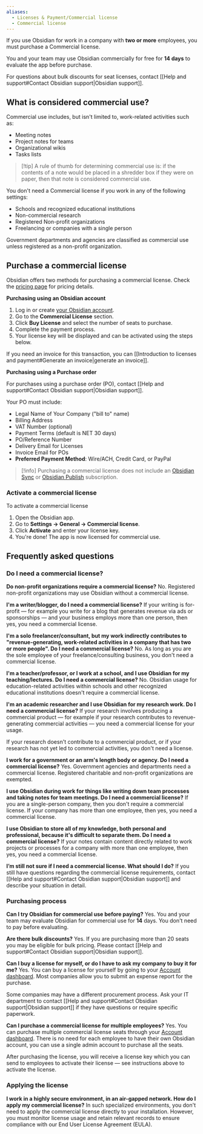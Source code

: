 ```yaml
---
aliases:
  - Licenses & Payment/Commercial license
  - Commercial license
---
```


If you use Obsidian for work in a company with **two or more** employees, you must purchase a Commercial license. 

You and your team may use Obsidian commercially for free for **14 days** to evaluate the app before purchase. 

For questions about bulk discounts for seat licenses, contact [[Help and support#Contact Obsidian support|Obsidian support]].

## What is considered commercial use?

Commercial use includes, but isn't limited to, work-related activities such as:

- Meeting notes
- Project notes for teams
- Organizational wikis
- Tasks lists

> [!tip] A rule of thumb for determining commercial use is: if the contents of a note would be placed in a shredder box if they were on paper, then that note is considered commercial use.

You don't need a Commercial license if you work in any of the following settings:

- Schools and recognized educational institutions
- Non-commercial research
- Registered Non-profit organizations
- Freelancing or companies with a single person

Government departments and agencies are classified as commercial use unless registered as a non-profit organization.

## Purchase a commercial license

Obsidian offers two methods for purchasing a commercial license. Check the [pricing page](https://obsidian.md/pricing) for pricing details.

**Purchasing using an Obsidian account**

1. Log in or create [your Obsidian account](https://obsidian.md/account).
2. Go to the **Commercial License** section.
3. Click **Buy License** and select the number of seats to purchase.
4. Complete the payment process.
5. Your license key will be displayed and can be activated using the steps below.

If you need an invoice for this transaction, you can [[Introduction to licenses and payment#Generate an invoice|generate an invoice]].

**Purchasing using a Purchase order**

For purchases using a purchase order (PO), contact [[Help and support#Contact Obsidian support|Obsidian support]].

Your PO must include:

- Legal Name of Your Company ("bill to" name)
- Billing Address
- VAT Number (optional)
- Payment Terms (default is NET 30 days)
- PO/Reference Number
- Delivery Email for Licenses
- Invoice Email for POs
- **Preferred Payment Method**: Wire/ACH, Credit Card, or PayPal

> [!info] Purchasing a commercial license does not include an [Obsidian Sync](https://obsidian.md/sync) or [Obsidian Publish](https://obsidian.md/publish) subscription.


### Activate a commercial license

To activate a commercial license

1. Open the Obsidian app.
2. Go to **Settings → General → Commercial license**.
3. Click **Activate** and enter your license key.
4. You're done! The app is now licensed for commercial use.

## Frequently asked questions

### Do I need a commercial license?

**Do non-profit organizations require a commercial license?**
No. Registered non-profit organizations may use Obsidian without a commercial license.

**I'm a writer/blogger, do I need a commercial license?**
If your writing is for-profit — for example you write for a blog that generates revenue via ads or sponsorships — and your business employs more than one person, then yes, you need a commercial license.

**I'm a solo freelancer/consultant, but my work indirectly contributes to "revenue-generating, work-related activities in a company that has two or more people". Do I need a commercial license?**
No. As long as you are the sole employee of your freelance/consulting business, you don't need a commercial license.

**I'm a teacher/professor, or I work at a school, and I use Obsidian for my teaching/lectures. Do I need a commercial license?**
No. Obsidian usage for education-related activities within schools and other recognized educational institutions doesn't require a commercial license.

**I'm an academic researcher and I use Obsidian for my research work. Do I need a commercial license?**
If your research involves producing a commercial product — for example if your research contributes to revenue-generating commercial activities — you need a commercial license for your usage. 

If your research doesn't contribute to a commercial product, or if your research has not yet led to commercial activities, you don't need a license.

**I work for a government or an arm's length body or agency. Do I need a commercial license?**
Yes. Government agencies and departments need a commercial license. Registered charitable and non-profit organizations are exempted.

**I use Obsidian during work for things like writing down team processes and taking notes for team meetings. Do I need a commercial license?**
If you are a single-person company, then you don't require a commercial license. If your company has more than one employee, then yes, you need a commercial license.

**I use Obsidian to store all of my knowledge, both personal and professional, because it's difficult to separate them. Do I need a commercial license?**
If your notes contain content directly related to work projects or processes for a company with more than one employee, then yes, you need a commercial license.

**I’m still not sure if I need a commercial license. What should I do?**
If you still have questions regarding the commercial license requirements, contact [[Help and support#Contact Obsidian support|Obsidian support]] and describe your situation in detail.

### Purchasing process

**Can I try Obsidian for commercial use before paying?**
Yes. You and your team may evaluate Obsidian for commercial use for **14** days. You don't need to pay before evaluating.

**Are there bulk discounts?**
Yes. If you are purchasing more than 20 seats you may be eligible for bulk pricing. Please contact [[Help and support#Contact Obsidian support|Obsidian support]].

**Can I buy a license for myself, or do I have to ask my company to buy it for me?**
Yes. You can buy a license for yourself by going to your [Account dashboard](https://obsidian.md/account). Most companies allow you to submit an expense report for the purchase.

Some companies may have a different procurement process. Ask your IT department to contact [[Help and support#Contact Obsidian support|Obsidian support]] if they have questions or require specific paperwork.

**Can I purchase a commercial license for multiple employees?**
Yes. You can purchase multiple commercial license seats through your [Account dashboard](https://obsidian.md/account). There is no need for each employee to have their own Obsidian account, you can use a single admin account to purchase all the seats.

After purchasing the license, you will receive a license key which you can send to employees to activate their license — see instructions above to activate the license.

### Applying the license

**I work in a highly secure environment, in an air-gapped network. How do I apply my commercial license?**
In such specialized environments, you don't need to apply the commercial license directly to your installation. However, you must monitor license usage and retain relevant records to ensure compliance with our End User License Agreement (EULA).

